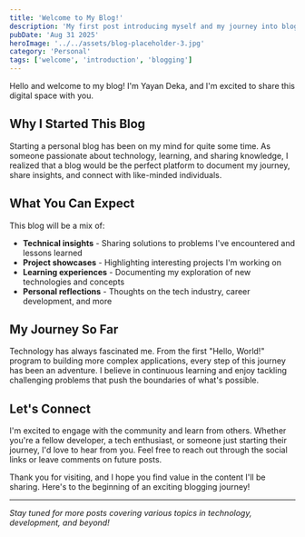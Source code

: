 ```yaml
---
title: 'Welcome to My Blog!'
description: 'My first post introducing myself and my journey into blogging'
pubDate: 'Aug 31 2025'
heroImage: '../../assets/blog-placeholder-3.jpg'
category: 'Personal'
tags: ['welcome', 'introduction', 'blogging']
---
```


Hello and welcome to my blog! I'm Yayan Deka, and I'm excited to share this digital space with you.

## Why I Started This Blog

Starting a personal blog has been on my mind for quite some time. As someone passionate about technology, learning, and sharing knowledge, I realized that a blog would be the perfect platform to document my journey, share insights, and connect with like-minded individuals.

## What You Can Expect

This blog will be a mix of:

- **Technical insights** - Sharing solutions to problems I've encountered and lessons learned
- **Project showcases** - Highlighting interesting projects I'm working on
- **Learning experiences** - Documenting my exploration of new technologies and concepts
- **Personal reflections** - Thoughts on the tech industry, career development, and more

## My Journey So Far

Technology has always fascinated me. From the first "Hello, World!" program to building more complex applications, every step of this journey has been an adventure. I believe in continuous learning and enjoy tackling challenging problems that push the boundaries of what's possible.

## Let's Connect

I'm excited to engage with the community and learn from others. Whether you're a fellow developer, a tech enthusiast, or someone just starting their journey, I'd love to hear from you. Feel free to reach out through the social links or leave comments on future posts.

Thank you for visiting, and I hope you find value in the content I'll be sharing. Here's to the beginning of an exciting blogging journey!

---

*Stay tuned for more posts covering various topics in technology, development, and beyond!*
